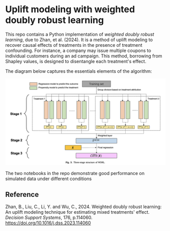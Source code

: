 # Uplift modeling with weighted doubly robust learning

This repo contains a Python implementation of _weighted doubly robust learning_, due to Zhan, et al. (2024). It is a method of uplift modeling to recover causal effects of treatments in the presence of treatment confounding. For instance, a company may issue multiple coupons to individual customers during an ad campaign. This method, borrowing from Shapley values, is designed to disentangle each treatment's effect.

The diagram below captures the essentials elements of the algorithm:

![WDRL](wdrl.png)

The two notebooks in the repo demonstrate good performance on simulated data under different conditions

## Reference

Zhan, B., Liu, C., Li, Y. and Wu, C., 2024. Weighted doubly robust learning: An uplift modeling technique for estimating mixed treatments' effect. _Decision Support Systems_, 176, p.114060. https://doi.org/10.1016/j.dss.2023.114060